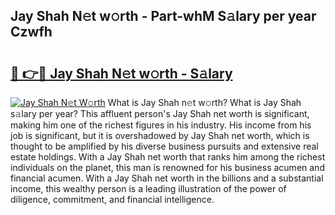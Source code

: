 ## Jay Shah N𝚎t w𝚘rth - Part-whM S𝚊lary per year Czwfh

# <h2><a href="http://gc1h20f.nevu.top/?p=Jay+Shah">🔗 👉🔴 Jay Shah N𝚎t w𝚘rth - S𝚊lary</a></h2>

[![Jay Shah N𝚎t W𝚘rth](https://i.imgur.com/Oavwk0R.jpeg)](http://gc1h20f.nevu.top/?p=Jay+Shah)
What is Jay Shah n𝚎t w𝚘rth? What is Jay Shah s𝚊lary per year?
This affluent person's Jay Shah net worth is significant, making him one of the richest figures in his industry. His income from his job is significant, but it is overshadowed by Jay Shah net worth, which is thought to be amplified by his diverse business pursuits and extensive real estate holdings. With a Jay Shah net worth that ranks him among the richest individuals on the planet, this man is renowned for his business acumen and financial acumen. With a Jay Shah net worth in the billions and a substantial income, this wealthy person is a leading illustration of the power of diligence, commitment, and financial intelligence.
